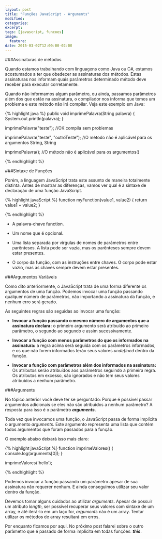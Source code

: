 ```yaml
---
layout: post
title: "Funções JavaScript - Arguments"
modified:
categories: 
excerpt:
tags: [javascript, funcoes]
image:
  feature:
date: 2015-03-02T12:00:00-02:00
---
```


###Assinaturas de métodos

Quando estamos trabalhando com linguagens como Java ou C#, estamos acostumados a ter que obedecer as assinaturas dos métodos. Estas assinaturas nos informam quais parâmetros determinado método deve receber para executar corretamente.

Quando não informamos algum parâmetro, ou ainda, passamos parâmetros além dos que estão na assinatura, o compilador nos informa que temos um problema e este método não irá compilar. Veja este exemplo em Java:

{% highlight java %}
public void imprimePalavra(String palavra) {
  System.out.println(palavra);
}

imprimePalavra("teste"); //OK compila sem problemas

imprimePalavra("teste", "outroTeste"); //O método não é aplicável para os argumentos String, String

imprimePalavra(); //O método não é aplicável para os argumentos()

{% endhighlight %}

###Sintaxe de Funções

Porém, a linguagem JavaScript trata este assunto de maneira totalmente distinta. Antes de mostrar as diferenças, vamos ver qual é a sintaxe de declaração de uma função JavaScript.

{% highlight javaScript %}
function myFunction(value1, value2) {
  return value1 + value2;
}

{% endhighlight %}

- A palavra-chave function.

- Um nome que é opcional.

- Uma lista separada por vírgulas de nomes de parâmetros entre parênteses. A lista pode ser vazia, mas os parênteses sempre devem estar presentes.

- O corpo da função, com as instruções entre chaves. O corpo pode estar vazio, mas as chaves sempre devem estar presentes.

###Argumentos Variáveis

Como dito anteriormente, o JavaScript trata de uma forma diferente os argumentos de uma função. Podemos invocar uma função passando qualquer número de parâmetros, não importando a assinatura da função, e nenhum erro será gerado.

As seguintes regras são seguidas ao invocar uma função:

- **Invocar a função passando o mesmo número de argumentos que a assinatura declara:** o primeiro argumento será atribuído ao primeiro parâmetro, o segundo ao segundo e assim sucessivamente.

- **Invocar a função com menos parâmetros do que os informados na assinatura:** a regra acima será seguida com os parâmetros informados, e os que não forem informados terão seus valores *undefined* dentro da função.

- **Invocar a função com parâmetros além dos informados na assinatura:** Os atributos serão atribuídos aos parâmetros seguindo a primeira regra. Os atributos em excesso, são ignorados e não tem seus valores atribuídos a nenhum parâmetro.

###Arguments

No tópico anterior você deve ter se perguntado: Porque é possível passar argumentos adicionais se eles não são atribuídos a nenhum parâmetro? A resposta para isso é o parâmetro ***arguments***.

Toda vez que invocamos uma função, o JavaScript passa de forma implícita o argumento *arguments*. Este argumento representa uma lista que contém todos argumentos que foram passados para a função.

O exemplo abaixo deixará isso mais claro:

{% highlight javaScript %}
function imprimeValores() {
  console.log(arguments[0]);
}

imprimeValores('hello');

{% endhighlight %}

Podemos invocar a função passando um parâmetro apesar de sua assinatura não requerer nenhum. E ainda conseguimos utilizar seu valor dentro da função.

Devemos tomar alguns cuidados ao utilizar *arguments*. Apesar de possuir um atributo *length*, ser possível recuperar seus valores com sintaxe de um array, e até iterá-lo em um laço for, *arguments* não é um array. Tentar utilizar os métodos de array resultará em erros.

Por enquanto ficamos por aqui. No próximo post falarei sobre o outro parâmetro que é passado de forma implícita em todas funções: ***this***. 